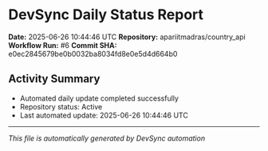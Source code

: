 # DevSync Daily Status Report

**Date:** 2025-06-26 10:44:46 UTC
**Repository:** apariitmadras/country_api
**Workflow Run:** #6
**Commit SHA:** e0ec2845679be0b0032ba8034fd8e0e5d4d664b0

## Activity Summary
- Automated daily update completed successfully
- Repository status: Active
- Last automated update: 2025-06-26 10:44:46 UTC

---
*This file is automatically generated by DevSync automation*
